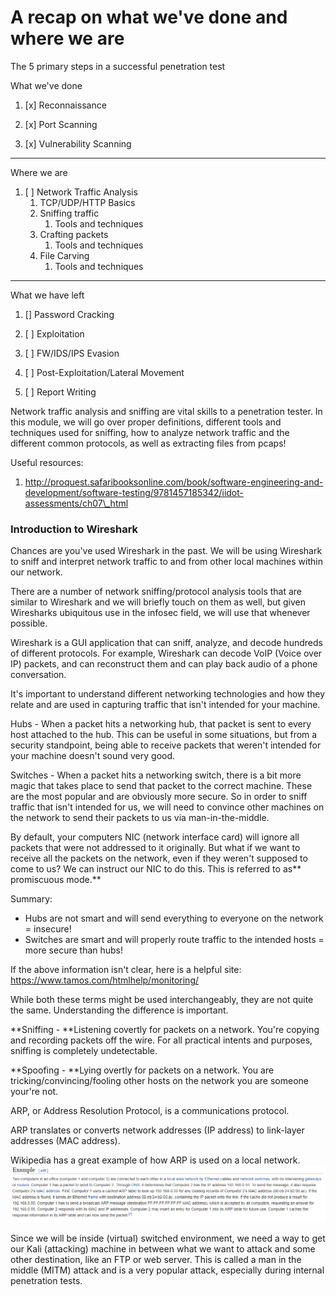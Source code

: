 # A recap on what we've done and where we are

The 5 primary steps in a successful penetration test

What we've done

1. \[x\] Reconnaissance

2. \[x\] Port Scanning

3. \[x\] Vulnerability Scanning

---

Where we are

1. \[ \] Network Traffic Analysis
   1. TCP/UDP/HTTP Basics
   2. Sniffing traffic
      1. Tools and techniques
   3. Crafting packets
      1. Tools and techniques
   4. File Carving
      1. Tools and techniques

---

What we have left

1. \[\] Password Cracking

2. \[ \] Exploitation 

3. \[ \] FW/IDS/IPS Evasion

4. \[ \] Post-Exploitation/Lateral Movement

5. \[ \] Report Writing




Network traffic analysis and sniffing are vital skills to a penetration tester. In this module, we will go over proper definitions, different tools and techniques used for sniffing, how to analyze network traffic and the different common protocols, as well as extracting files from pcaps!

Useful resources:

1. http://proquest.safaribooksonline.com/book/software-engineering-and-development/software-testing/9781457185342/iidot-assessments/ch07\_html



### Introduction to Wireshark

Chances are you've used Wireshark in the past. We will be using Wireshark to sniff and interpret network traffic to and from other local machines within our network.

There are a number of network sniffing/protocol analysis tools that are similar to Wireshark and we will briefly touch on them as well, but given Wiresharks ubiquitous use in the infosec field, we will use that whenever possible.



Wireshark is a GUI application that can sniff, analyze, and decode hundreds of different protocols. For example, Wireshark can decode VoIP \(Voice over IP\) packets, and can reconstruct them and can play back audio of a phone conversation.



It's important to understand different networking technologies and how they relate and are used in capturing traffic that isn't intended for your machine.

Hubs - When a packet hits a networking hub, that packet is sent to every host attached to the hub. This can be useful in some situations, but from a security standpoint, being able to receive packets that weren't intended for your machine doesn't sound very good.

Switches - When a packet hits a networking switch, there is a bit more magic that takes place to send that packet to the correct machine. These are the most popular and are obviously more secure. So in order to sniff traffic that isn't intended for us, we will need to convince other machines on the network to send their packets to us via man-in-the-middle.

By default, your computers NIC \(network interface card\) will ignore all packets that were not addressed to it originally. But what if we want to receive all the packets on the network, even if they weren't supposed to come to us? We can instruct our NIC to do this. This is referred to as** promiscuous mode.**

Summary:

* Hubs are not smart and will send everything to everyone on the network = insecure!
* Switches are smart and will properly route traffic to the intended hosts = more secure than hubs!

If the above information isn't clear, here is a helpful site: https://www.tamos.com/htmlhelp/monitoring/




While both these terms might be used interchangeably, they are not quite the same. Understanding the difference is important.



**Sniffing - **Listening covertly for packets on a network. You're copying and recording packets off the wire. For all practical intents and purposes, sniffing is completely undetectable. 

**Spoofing - **Lying overtly for packets on a network. You are tricking/convincing/fooling other hosts on the network you are someone your're not. 



  
ARP, or Address Resolution Protocol, is a communications protocol.

ARP translates or converts network addresses \(IP address\) to link-layer addresses \(MAC address\).



Wikipedia has a great example of how ARP is used on a local network.![](https://github.com/queencitycyber/queencitycyber.github.io/blob/master/traffic%20analysis/assets/arp.PNG)



Since we will be inside \(virtual\) switched environment, we need a way to get our Kali \(attacking\) machine in between what we want to attack and some other destination, like an FTP or web server. This is called a man in the middle \(MITM\) attack and is a very popular attack, especially during internal penetration tests.



